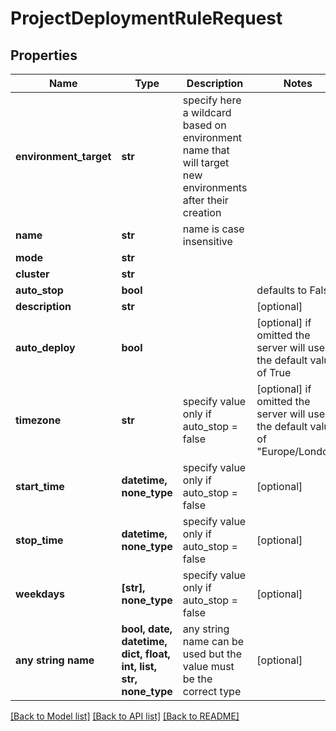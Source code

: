 # ProjectDeploymentRuleRequest


## Properties
Name | Type | Description | Notes
------------ | ------------- | ------------- | -------------
**environment_target** | **str** | specify here a wildcard based on environment name that will target new environments after their creation | 
**name** | **str** | name is case insensitive | 
**mode** | **str** |  | 
**cluster** | **str** |  | 
**auto_stop** | **bool** |  | defaults to False
**description** | **str** |  | [optional] 
**auto_deploy** | **bool** |  | [optional]  if omitted the server will use the default value of True
**timezone** | **str** | specify value only if auto_stop &#x3D; false | [optional]  if omitted the server will use the default value of "Europe/London"
**start_time** | **datetime, none_type** | specify value only if auto_stop &#x3D; false | [optional] 
**stop_time** | **datetime, none_type** | specify value only if auto_stop &#x3D; false | [optional] 
**weekdays** | **[str], none_type** | specify value only if auto_stop &#x3D; false | [optional] 
**any string name** | **bool, date, datetime, dict, float, int, list, str, none_type** | any string name can be used but the value must be the correct type | [optional]

[[Back to Model list]](../README.md#documentation-for-models) [[Back to API list]](../README.md#documentation-for-api-endpoints) [[Back to README]](../README.md)


